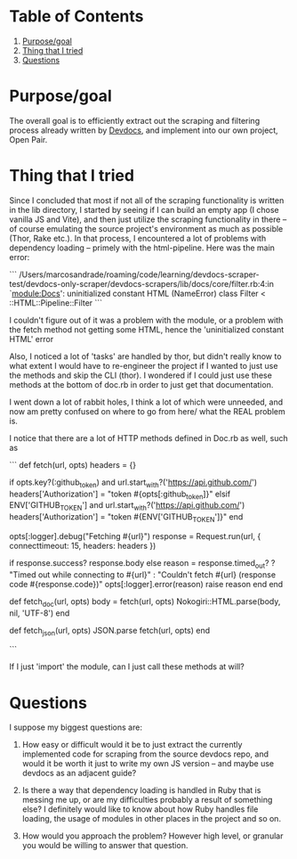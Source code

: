 # Table of Contents

1.  [Purpose/goal](#orgfecea77)
2.  [Thing that I tried](#orgbb274c5)
3.  [Questions](#orgcf5d68f)


<a id="orgfecea77"></a>

# Purpose/goal

The overall goal is to efficiently extract out the scraping and filtering process already written by [Devdocs](https://github.com/freeCodeCamp/devdocs), and implement into our own project, Open Pair.


<a id="orgbb274c5"></a>

# Thing that I tried

Since I concluded that most if not all of the scraping functionality is written in the lib directory, I started by seeing if I can build an empty app (I chose vanilla JS and Vite), and then just utilize the scraping functionality in there &#x2013; of course emulating the source project's environment as much as possible (Thor, Rake etc.). In that process, I encountered a lot of problems with dependency loading &#x2013; primely with the html-pipeline. Here was the main error:

\`\`\`
/Users/marcosandrade/roaming/code/learning/devdocs-scraper-test/devdocs-only-scraper/devdocs-scrapers/lib/docs/core/filter.rb:4:in \`<module:Docs>': uninitialized constant HTML (NameError)
  class Filter < ::HTML::Pipeline::Filter
\`\`\`

I couldn't figure out of it was a problem with the module, or a problem with the fetch method not getting some HTML, hence the 'uninitialized constant HTML' error

Also, I noticed a lot of 'tasks' are handled by thor, but didn't really know to what extent I would have to re-engineer the project if I wanted to just use the methods and skip the CLI (thor). I wondered if I could just use these methods at the bottom of doc.rb in order to just get that documentation.

I went down a lot of rabbit holes, I think a lot of which were unneeded, and now am pretty confused on where to go from here/ what the REAL problem is.

I notice that there are a lot of HTTP methods defined in Doc.rb as well, such as

\`\`\`
    def fetch(url, opts)
      headers = {}

if opts.key?(:github<sub>token</sub>) and url.start<sub>with</sub>?('https://api.github.com/')
  headers['Authorization'] = "token #{opts[:github<sub>token</sub>]}"
elsif ENV['GITHUB<sub>TOKEN</sub>'] and url.start<sub>with</sub>?('https://api.github.com/')
  headers['Authorization'] = "token #{ENV['GITHUB<sub>TOKEN</sub>']}"
end

opts[:logger].debug("Fetching #{url}")
response = Request.run(url, { connecttimeout: 15, headers: headers })

  if response.success?
    response.body
  else
    reason = response.timed<sub>out</sub>? ? "Timed out while connecting to #{url}" : "Couldn't fetch #{url} (response code #{response.code})"
    opts[:logger].error(reason)
    raise reason
  end
end

def fetch<sub>doc</sub>(url, opts)
  body = fetch(url, opts)
  Nokogiri::HTML.parse(body, nil, 'UTF-8')
end

def fetch<sub>json</sub>(url, opts)
  JSON.parse fetch(url, opts)
end

\`\`\`

If I just 'import' the module, can I just call these methods at will?


<a id="orgcf5d68f"></a>

# Questions

I suppose my biggest questions are:

1.  How easy or difficult would it be to just extract the currently implemented code for scraping from the source devdocs repo, and would it be worth it just to write my own JS version &#x2013; and maybe use devdocs as an adjacent guide?

2.  Is there a way that dependency loading is handled in Ruby that is messing me up, or are my difficulties probably a result of something else? I definitely would like to know about how Ruby handles file loading, the usage of modules in other places in the project and so on.

3.  How would you approach the problem? However high level, or granular you would be willing to answer that question.
